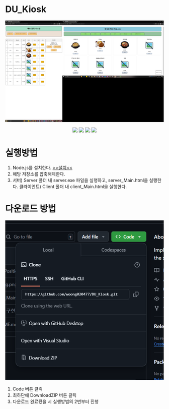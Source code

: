 # DU_Kiosk
<p align="center">
  <img src="/Information/Info_Main_img.png">
</p>
<div align="center">
	<img src="https://img.shields.io/badge/Javascript-F7DF1E?style=flat&logo=Javascript&logoColor=white" />
	<img src="https://img.shields.io/badge/HTML5-E34F26?style=flat&logo=HTML5&logoColor=white" />
	<img src="https://img.shields.io/badge/Nodedotjs-5FA04E?style=flat&logo=Nodedotjs&logoColor=white" />
   <img src="https://img.shields.io/badge/CSS3-1572B6?style=flat&logo=CSS3&logoColor=white" />
</div>

# 실행방법  
1. Node.js를 설치한다. [>>설치<<](https://nodejs.org/en/download/prebuilt-installer)
2. 해당 저장소를 압축해제한다.  
3. 서버) Server 폴더 내 server.exe 파일을 실행하고, server_Main.html을 실행한다.
   클라이언트) Client 폴더 내 client_Main.html을 실행한다.  
# 다운로드 방법
<p align="center">
  <img src="/Information/Info_img.png">
</p>

1. Code 버튼 클릭
2. 최하단에 DownloadZIP 버튼 클릭
3. 다운로드 완료됬을 시 실행방법의 2번부터 진행
